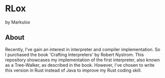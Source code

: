 # RLox
by Markulox

## About
Recently, I've gain an interest in interpreter and compiler implementation. So I purchased the book 'Crafting Interpreters' by Robert Nystrom. This repository showcases my implementation of the first interpreter, also known as a Tree-Walker, as described in the book. However, I've chosen to write this version in Rust instead of Java to improve my Rust coding skill.
